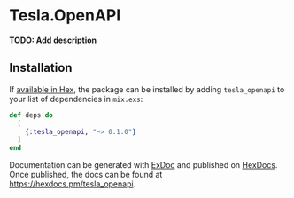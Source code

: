 # Tesla.OpenAPI

**TODO: Add description**

## Installation

If [available in Hex](https://hex.pm/docs/publish), the package can be installed
by adding `tesla_openapi` to your list of dependencies in `mix.exs`:

```elixir
def deps do
  [
    {:tesla_openapi, "~> 0.1.0"}
  ]
end
```

Documentation can be generated with [ExDoc](https://github.com/elixir-lang/ex_doc)
and published on [HexDocs](https://hexdocs.pm). Once published, the docs can
be found at <https://hexdocs.pm/tesla_openapi>.

